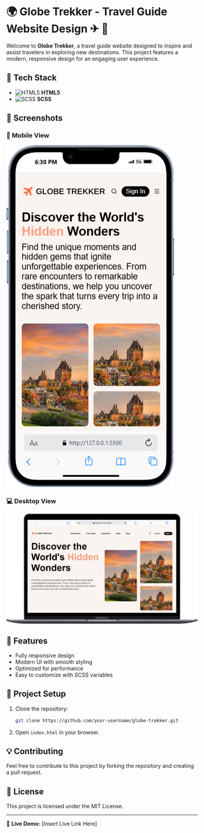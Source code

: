 # 🌍 Globe Trekker - Travel Guide Website Design ✈ 🧳

Welcome to **Globe Trekker**, a travel guide website designed to inspire and assist travelers in exploring new destinations. This project features a modern, responsive design for an engaging user experience.

## 🚀 Tech Stack

- ![HTML5](https://img.shields.io/badge/HTML5-E34F26?style=for-the-badge&logo=html5&logoColor=white) **HTML5**
- ![SCSS](https://img.shields.io/badge/SCSS-CC6699?style=for-the-badge&logo=sass&logoColor=white) **SCSS**

## 📸 Screenshots

### 📱 Mobile View
![Mobile View](https://github.com/akashm01github/globe_trekker-/blob/main/Code/Images/iPhone-13-PRO-127.0.0.1%20(1).png)

### 💻 Desktop View
![Desktop View](https://github.com/akashm01github/globe_trekker-/blob/main/Code/Images/Macbook-Air-127.0.0.1%20(1).png)

## 📌 Features

- Fully responsive design
- Modern UI with smooth styling
- Optimized for performance
- Easy to customize with SCSS variables

## 📂 Project Setup

1. Clone the repository:
   ```sh
   git clone https://github.com/your-username/globe-trekker.git
   ```
2. Open `index.html` in your browser.

## 💡 Contributing
Feel free to contribute to this project by forking the repository and creating a pull request.

## 📝 License
This project is licensed under the MIT License.

---

🔗 **Live Demo:** [Insert Live Link Here]
